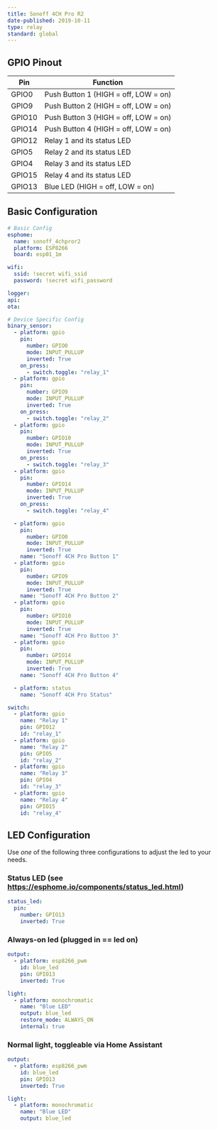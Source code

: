 ```yaml
---
title: Sonoff 4CH Pro R2
date-published: 2019-10-11
type: relay
standard: global
---
```


## GPIO Pinout

| Pin    | Function                             |
| ------ | ------------------------------------ |
| GPIO0  | Push Button 1 (HIGH = off, LOW = on) |
| GPIO9  | Push Button 2 (HIGH = off, LOW = on) |
| GPIO10 | Push Button 3 (HIGH = off, LOW = on) |
| GPIO14 | Push Button 4 (HIGH = off, LOW = on) |
| GPIO12 | Relay 1 and its status LED           |
| GPIO5  | Relay 2 and its status LED           |
| GPIO4  | Relay 3 and its status LED           |
| GPIO15 | Relay 4 and its status LED           |
| GPIO13 | Blue LED (HIGH = off, LOW = on)      |

## Basic Configuration

```yaml
# Basic Config
esphome:
  name: sonoff_4chpror2
  platform: ESP8266
  board: esp01_1m

wifi:
  ssid: !secret wifi_ssid
  password: !secret wifi_password

logger:
api:
ota:

# Device Specific Config
binary_sensor:
  - platform: gpio
    pin:
      number: GPIO0
      mode: INPUT_PULLUP
      inverted: True
    on_press:
      - switch.toggle: "relay_1"
  - platform: gpio
    pin:
      number: GPIO9
      mode: INPUT_PULLUP
      inverted: True
    on_press:
      - switch.toggle: "relay_2"
  - platform: gpio
    pin:
      number: GPIO10
      mode: INPUT_PULLUP
      inverted: True
    on_press:
      - switch.toggle: "relay_3"
  - platform: gpio
    pin:
      number: GPIO14
      mode: INPUT_PULLUP
      inverted: True
    on_press:
      - switch.toggle: "relay_4"

  - platform: gpio
    pin:
      number: GPIO0
      mode: INPUT_PULLUP
      inverted: True
    name: "Sonoff 4CH Pro Button 1"
  - platform: gpio
    pin:
      number: GPIO9
      mode: INPUT_PULLUP
      inverted: True
    name: "Sonoff 4CH Pro Button 2"
  - platform: gpio
    pin:
      number: GPIO10
      mode: INPUT_PULLUP
      inverted: True
    name: "Sonoff 4CH Pro Button 3"
  - platform: gpio
    pin:
      number: GPIO14
      mode: INPUT_PULLUP
      inverted: True
    name: "Sonoff 4CH Pro Button 4"

  - platform: status
    name: "Sonoff 4CH Pro Status"

switch:
  - platform: gpio
    name: "Relay 1"
    pin: GPIO12
    id: "relay_1"
  - platform: gpio
    name: "Relay 2"
    pin: GPIO5
    id: "relay_2"
  - platform: gpio
    name: "Relay 3"
    pin: GPIO4
    id: "relay_3"
  - platform: gpio
    name: "Relay 4"
    pin: GPIO15
    id: "relay_4"
```

## LED Configuration

Use _one_ of the following three configurations to adjust the led to your needs.

### Status LED (see <https://esphome.io/components/status_led.html>)

```yaml
status_led:
  pin:
    number: GPIO13
    inverted: True
```

### Always-on led (plugged in == led on)

```yaml
output:
  - platform: esp8266_pwm
    id: blue_led
    pin: GPIO13
    inverted: True

light:
  - platform: monochromatic
    name: "Blue LED"
    output: blue_led
    restore_mode: ALWAYS_ON
    internal: true
```

### Normal light, toggleable via Home Assistant

```yaml
output:
  - platform: esp8266_pwm
    id: blue_led
    pin: GPIO13
    inverted: True

light:
  - platform: monochromatic
    name: "Blue LED"
    output: blue_led
```
